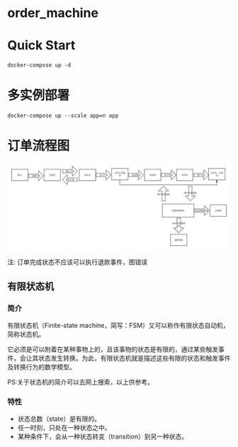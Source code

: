 # order_machine

# Quick Start
```shell
docker-compose up -d
```

# 多实例部署
```shell
docker-compose up --scale app=n app
```

# 订单流程图
![订单流程图](./订单流程图.png)

注: 订单完成状态不应该可以执行退款事件，图错误
## 有限状态机

### 简介
有限状态机（Finite-state machine，简写：FSM）又可以称作有限状态自动机，简称状态机。

它必须是可以附着在某种事物上的，且该事物的状态是有限的，通过某些触发事件，会让其状态发生转换。为此，有限状态机就是描述这些有限的状态和触发事件及转换行为的数学模型。

PS:关于状态机的简介可以去网上搜索，以上供参考。

### 特性
- 状态总数（state）是有限的。
- 任一时刻，只处在一种状态之中。
- 某种条件下，会从一种状态转变（transition）到另一种状态。